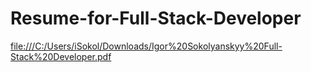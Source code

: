 # Resume-for-Full-Stack-Developer
[file:///C:/Users/iSokol/Downloads/Igor%20Sokolyanskyy%20Full-Stack%20Developer.pdf](https://github.com/IgorSokolyanskyy/Resume-for-Full-Stack-Developer/blob/master/file:///C:/Users/iSokol/Downloads/file:///C:/Users/iSokol/Downloads/Igor-Sokolyanskyy-Full-Stack-Developer.pdf)
